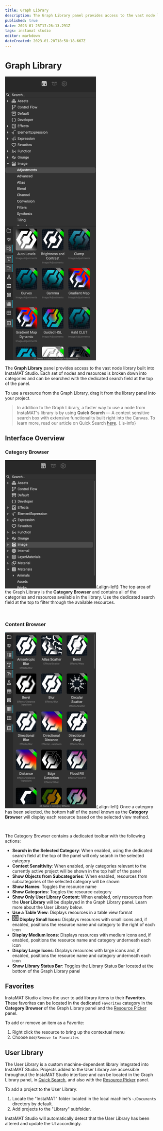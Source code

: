 ```yaml
---
title: Graph Library
description: The Graph Library panel provides access to the vast node library built into InstaMAT Studio.
published: true
date: 2023-01-25T17:26:13.291Z
tags: instamat studio
editor: markdown
dateCreated: 2023-01-20T18:58:18.667Z
---
```


# Graph Library

<img src="/instamat_studio/canvas/graph_library.png" width="300"/>

The **Graph Library** panel provides access to the vast node library built into InstaMAT Studio. Each set of nodes and resources is broken down into categories and can be searched with the dedicated search field at the top of the panel.

To use a resource from the Graph Library, drag it from the library panel into your project.

>In addition to the Graph Library, a faster way to use a node from InstaMAT's library is by using **Quick Search** — A context sensitive search box with extensive functionality built right into the Canvas. To learn more, read our article on Quick Search <a href="">here</a>.
{.is-info}

## Interface Overview

### Category Browser

![gl_top_small.png](/instamat_studio/canvas/gl_top_small.png){.align-left} The top area of the Graph Library is the **Category Browser** and contains all of the categories and resources available in the library. Use the dedicated search field at the top to filter through the available resources.

<br style="clear: left;" />

### Content Browser

![gl_bottom_small.png](/instamat_studio/canvas/gl_bottom_small.png){.align-left} Once a category has been selected, the bottom half of the panel known as the **Category Browser** will display each resource based on the selected view method.

<br style="clear: left;" />

The Category Browser contains a dedicated toolbar with the following actions:

- <i class="fa-regular fa-folder"></i> **Search in the Selected Category**: When enabled, using the dedicated search field at the top of the panel will only search in the selected category
- <i class="fa-regular fa-lightbulb-on"></i> **Context Sensitivity**: When enabled, only categories relevant to the currently active project will be shown in the top half of the panel
- <i class="fa-regular fa-folder-tree"></i> **Show Objects from Subcategories**: When enabled, resources from subcategories of the selected category will be shown
- <i class="fa-regular fa-text"></i> **Show Names**: Toggles the resource name
- <i class="fa-regular fa-text-size"></i> **Show Categories**: Toggles the resource category
- <i class="fa-regular fa-user"></i> **Show Only User Library Content**: When enabled, only resources from the **User Library** will be displayed in the Graph Library panel. Learn more about the User Library below.
- <i class="fa-regular fa-table"></i> **Use a Table View**: Displays resources in a table view format
- ![icon](/instamat_studio/canvas/display_small_icons_icon.png) **Display Small Icons**: Displays resources with small icons and, if enabled, positions the resource name and category to the right of each icon
- <i class="fa-regular fa-table-cells"></i> **Display Medium Icons**: Displays resources with medium icons and, if enabled, positions the resource name and category underneath each icon
- <i class="fa-regular fa-table-cells-large"></i> **Display Large Icons**: Displays resources with large icons and, if enabled, positions the resource name and category underneath each icon
- <i class="fa-regular fa-square-info"></i> **Show Library Status Bar**: Toggles the Library Status Bar located at the bottom of the Graph Library panel




## Favorites
InstaMAT Studio allows the user to add library items to their **Favorites**. These favorites can be located in the dedicated <i class="fa-regular fa-heart"></i> `Favorites` category in the **Category Browser** of the Graph Library panel and the <a href="">Resource Picker</a> panel.

To add or remove an item as a Favorite:

1. Right click the resource to bring up the contextual menu
2. Choose `Add/Remove to Favorites`


## User Library
The User Library is a custom machine-dependent library integrated into InstaMAT Studio. Projects added to the User Library are accessible throughout the InstaMAT Studio interface and can be located in the Graph Library panel, in <a href="Quick_Search.html">Quick Search</a>, and also with the <a href="">Resource Picker</a> panel.

To add a project to the User Library:

1. Locate the "InstaMAT" folder located in the local machine's `~/Documents` directory by default.
2. Add projects to the "Library" subfolder.

InstaMAT Studio will automatically detect that the User Library has been altered and update the UI accordingly.